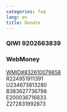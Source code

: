 ```yaml
---
categories: faq
lang: en
title: Donate
---
```


<h3>QIWI <b>9202663839</b></h3>

<h3>WebMoney</h3>
<a href="http://passport.webmoney.ru/asp/certview.asp?wmid=832610079658">WMID#832610079658</a><br/>
R224951911391<br/>
U234673813280<br/>
B383627736798<br/>
E200036716833<br/>
Z272831992873<br/>
